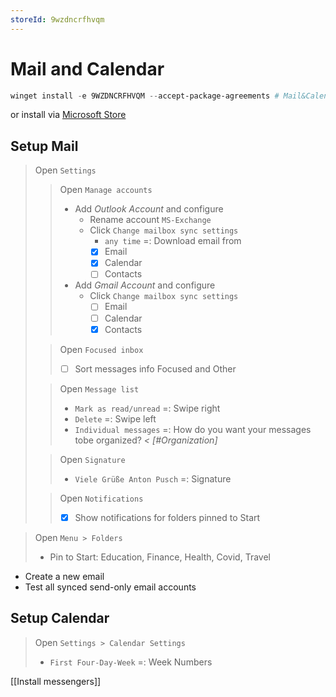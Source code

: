 ```yaml
---
storeId: 9wzdncrfhvqm
---
```



# Mail and Calendar

```powershell
winget install -e 9WZDNCRFHVQM --accept-package-agreements # Mail&Calendar
```
or install via [Microsoft Store](https://microsoft.com/store/apps/9wzdncrfhvqm)

## Setup Mail
> Open `Settings`
>> Open `Manage accounts`
>> - Add _Outlook Account_ and configure
>>   - Rename account `MS-Exchange`
>>   - Click `Change mailbox sync settings`
>>       - `any time` =: Download email from
>>       - [x] Email
>>       - [x] Calendar
>>       - [ ] Contacts
>> - Add _Gmail Account_ and configure
>>   - Click `Change mailbox sync settings`
>>       - [ ] Email
>>       - [ ] Calendar
>>       - [x] Contacts
>
>> Open `Focused inbox`
>> - [ ] Sort messages info Focused and Other
>
>> Open `Message list `
>> - `Mark as read/unread` =: Swipe right
>> - `Delete` =: Swipe left
>> - `Individual messages` =: How do you want your messages tobe organized? *< [#Organization]*
>
>> Open `Signature`
>> - `Viele Grüße Anton Pusch` =: Signature
>
>> Open `Notifications`
>> - [x] Show notifications for folders pinned to Start

> Open `Menu > Folders`
> - Pin to Start: Education, Finance, Health, Covid, Travel

- Create a new email
- Test all synced send-only email accounts

## Setup Calendar
> Open `Settings > Calendar Settings`
> - `First Four-Day-Week` =: Week Numbers




[[Install messengers]]